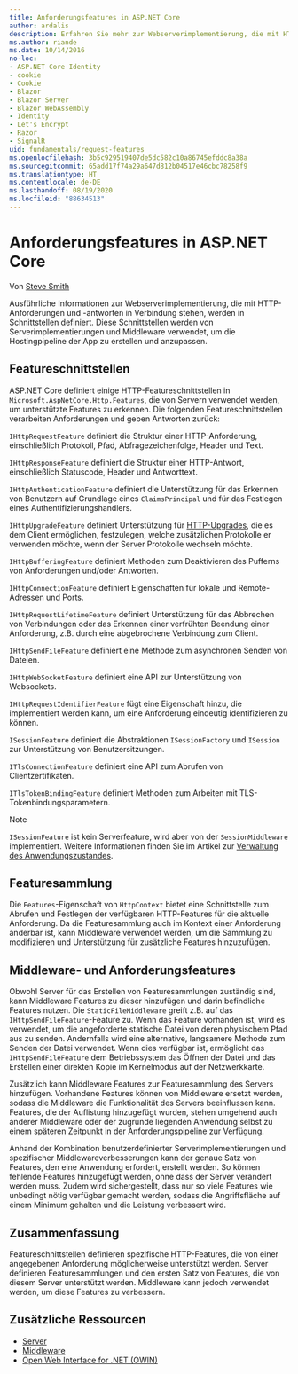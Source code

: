 ```yaml
---
title: Anforderungsfeatures in ASP.NET Core
author: ardalis
description: Erfahren Sie mehr zur Webserverimplementierung, die mit HTTP-Anforderungen und -antworten in Verbindung stehen, die in Schnittstellen definiert werden.
ms.author: riande
ms.date: 10/14/2016
no-loc:
- ASP.NET Core Identity
- cookie
- Cookie
- Blazor
- Blazor Server
- Blazor WebAssembly
- Identity
- Let's Encrypt
- Razor
- SignalR
uid: fundamentals/request-features
ms.openlocfilehash: 3b5c929519407de5dc582c10a86745efddc8a38a
ms.sourcegitcommit: 65add17f74a29a647d812b04517e46cbc78258f9
ms.translationtype: HT
ms.contentlocale: de-DE
ms.lasthandoff: 08/19/2020
ms.locfileid: "88634513"
---
```

# <a name="request-features-in-aspnet-core"></a>Anforderungsfeatures in ASP.NET Core

Von [Steve Smith](https://ardalis.com/)

Ausführliche Informationen zur Webserverimplementierung, die mit HTTP-Anforderungen und -antworten in Verbindung stehen, werden in Schnittstellen definiert. Diese Schnittstellen werden von Serverimplementierungen und Middleware verwendet, um die Hostingpipeline der App zu erstellen und anzupassen.

## <a name="feature-interfaces"></a>Featureschnittstellen

ASP.NET Core definiert einige HTTP-Featureschnittstellen in `Microsoft.AspNetCore.Http.Features`, die von Servern verwendet werden, um unterstützte Features zu erkennen. Die folgenden Featureschnittstellen verarbeiten Anforderungen und geben Antworten zurück:

`IHttpRequestFeature` definiert die Struktur einer HTTP-Anforderung, einschließlich Protokoll, Pfad, Abfragezeichenfolge, Header und Text.

`IHttpResponseFeature` definiert die Struktur einer HTTP-Antwort, einschließlich Statuscode, Header und Antworttext.

`IHttpAuthenticationFeature` definiert die Unterstützung für das Erkennen von Benutzern auf Grundlage eines `ClaimsPrincipal` und für das Festlegen eines Authentifizierungshandlers.

`IHttpUpgradeFeature` definiert Unterstützung für [HTTP-Upgrades](https://tools.ietf.org/html/rfc2616.html#section-14.42), die es dem Client ermöglichen, festzulegen, welche zusätzlichen Protokolle er verwenden möchte, wenn der Server Protokolle wechseln möchte.

`IHttpBufferingFeature` definiert Methoden zum Deaktivieren des Pufferns von Anforderungen und/oder Antworten.

`IHttpConnectionFeature` definiert Eigenschaften für lokale und Remote-Adressen und Ports.

`IHttpRequestLifetimeFeature` definiert Unterstützung für das Abbrechen von Verbindungen oder das Erkennen einer verfrühten Beendung einer Anforderung, z.B. durch eine abgebrochene Verbindung zum Client.

`IHttpSendFileFeature` definiert eine Methode zum asynchronen Senden von Dateien.

`IHttpWebSocketFeature` definiert eine API zur Unterstützung von Websockets.

`IHttpRequestIdentifierFeature` fügt eine Eigenschaft hinzu, die implementiert werden kann, um eine Anforderung eindeutig identifizieren zu können.

`ISessionFeature` definiert die Abstraktionen `ISessionFactory` und `ISession` zur Unterstützung von Benutzersitzungen.

`ITlsConnectionFeature` definiert eine API zum Abrufen von Clientzertifikaten.

`ITlsTokenBindingFeature` definiert Methoden zum Arbeiten mit TLS-Tokenbindungsparametern.

> [!NOTE]
> `ISessionFeature` ist kein Serverfeature, wird aber von der `SessionMiddleware` implementiert. Weitere Informationen finden Sie im Artikel zur [Verwaltung des Anwendungszustandes](app-state.md).

## <a name="feature-collections"></a>Featuresammlung

Die `Features`-Eigenschaft von `HttpContext` bietet eine Schnittstelle zum Abrufen und Festlegen der verfügbaren HTTP-Features für die aktuelle Anforderung. Da die Featuresammlung auch im Kontext einer Anforderung änderbar ist, kann Middleware verwendet werden, um die Sammlung zu modifizieren und Unterstützung für zusätzliche Features hinzuzufügen.

## <a name="middleware-and-request-features"></a>Middleware- und Anforderungsfeatures

Obwohl Server für das Erstellen von Featuresammlungen zuständig sind, kann Middleware Features zu dieser hinzufügen und darin befindliche Features nutzen. Die `StaticFileMiddleware` greift z.B. auf das `IHttpSendFileFeature`-Feature zu. Wenn das Feature vorhanden ist, wird es verwendet, um die angeforderte statische Datei von deren physischem Pfad aus zu senden. Andernfalls wird eine alternative, langsamere Methode zum Senden der Datei verwendet. Wenn dies verfügbar ist, ermöglicht das `IHttpSendFileFeature` dem Betriebssystem das Öffnen der Datei und das Erstellen einer direkten Kopie im Kernelmodus auf der Netzwerkkarte.

Zusätzlich kann Middleware Features zur Featuresammlung des Servers hinzufügen. Vorhandene Features können von Middleware ersetzt werden, sodass die Middleware die Funktionalität des Servers beeinflussen kann. Features, die der Auflistung hinzugefügt wurden, stehen umgehend auch anderer Middleware oder der zugrunde liegenden Anwendung selbst zu einem späteren Zeitpunkt in der Anforderungspipeline zur Verfügung.

Anhand der Kombination benutzerdefinierter Serverimplementierungen und spezifischer Middlewareverbesserungen kann der genaue Satz von Features, den eine Anwendung erfordert, erstellt werden. So können fehlende Features hinzugefügt werden, ohne dass der Server verändert werden muss. Zudem wird sichergestellt, dass nur so viele Features wie unbedingt nötig verfügbar gemacht werden, sodass die Angriffsfläche auf einem Minimum gehalten und die Leistung verbessert wird.

## <a name="summary"></a>Zusammenfassung

Featureschnittstellen definieren spezifische HTTP-Features, die von einer angegebenen Anforderung möglicherweise unterstützt werden. Server definieren Featuresammlungen und den ersten Satz von Features, die von diesem Server unterstützt werden. Middleware kann jedoch verwendet werden, um diese Features zu verbessern.

## <a name="additional-resources"></a>Zusätzliche Ressourcen

* [Server](xref:fundamentals/servers/index)
* [Middleware](xref:fundamentals/middleware/index)
* [Open Web Interface for .NET (OWIN)](xref:fundamentals/owin)

